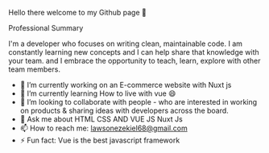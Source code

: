  Hello there welcome to my Github page 👋 
 
 Professional Summary

 
 I'm a  developer who focuses on writing clean, maintainable code.  I am constantly learning new concepts and I can help share that knowledge with your team. and I embrace the opportunity to teach, learn, explore with other team members.


- 🔭 I’m currently working on an E-commerce website with Nuxt js
- 🌱 I’m currently learning How to live with vue 😄
- 👯 I’m looking to collaborate  with people -  who are interested in working on products & sharing ideas with 
developers across the board.
- 💬 Ask me about HTML CSS AND VUE JS Nuxt Js
- 📫 How to reach me: lawsonezekiel68@gmail.com
- ⚡ Fun fact: Vue is the best javascript framework

<!--
**Emilsone/Emilsone**, ✨ _special_ ✨ repository because its `README.md` (this file) appears on your GitHub profile.

Here are some ideas to get you started:


-->

